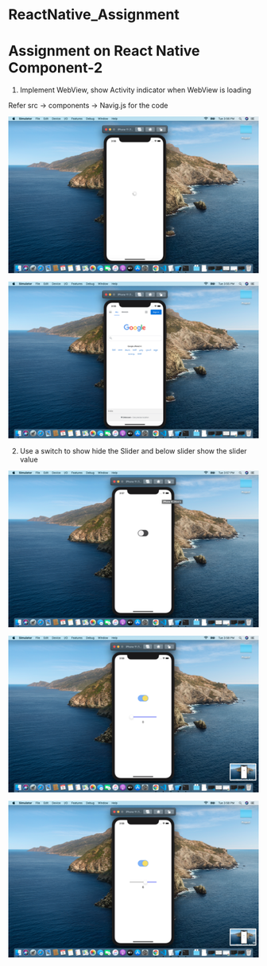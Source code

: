 # ReactNative_Assignment
# Assignment on React Native Component-2

1. Implement WebView, show Activity indicator when WebView is loading

Refer src -> components -> Navig.js for the code

![](src/assets/screenshots/WebView1.png)

![](src/assets/screenshots/WebView2.png)



2. Use a switch to show hide the Slider and below slider show the slider value

![](src/assets/screenshots/SS1.png)

![](src/assets/screenshots/SS2.png)

![](src/assets/screenshots/SS3.png)


